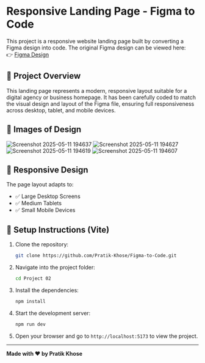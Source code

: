 
# Responsive Landing Page - Figma to Code

This project is a responsive website landing page built by converting a Figma design into code. The original Figma design can be viewed here:  
👉 [Figma Design](https://www.figma.com/design/K0q4G1CEfl7lAzPoCw6JUo/Travel-Website-Landing-Page-(Community)?m=auto&t=xfchqHlcvUSWGdb3-6)

## 🚀 Project Overview

This landing page represents a modern, responsive layout suitable for a digital agency or business homepage. It has been carefully coded to match the visual design and layout of the Figma file, ensuring full responsiveness across desktop, tablet, and mobile devices.

## 📱 Images of Design

![Screenshot 2025-05-11 194637](https://github.com/user-attachments/assets/8b893e71-ee4a-4757-b972-23a5ef018cc7)
![Screenshot 2025-05-11 194627](https://github.com/user-attachments/assets/6e6b012b-15a0-4c62-8046-59518e798aee)
![Screenshot 2025-05-11 194619](https://github.com/user-attachments/assets/dacf3341-098a-4804-8ca6-aab19f956357)
![Screenshot 2025-05-11 194607](https://github.com/user-attachments/assets/d72865d2-4c32-45ca-abd4-40841432c0ea)


## 📱 Responsive Design

The page layout adapts to:
- ✅ Large Desktop Screens
- ✅ Medium Tablets
- ✅ Small Mobile Devices

## 🔧 Setup Instructions (Vite)

1. Clone the repository:
   ```bash
   git clone https://github.com/Pratik-Khose/Figma-to-Code.git
   ```

2. Navigate into the project folder:
   ```bash
   cd Project 02
   ```

3. Install the dependencies:
   ```bash
   npm install
   ```

4. Start the development server:
   ```bash
   npm run dev
   ```

5. Open your browser and go to `http://localhost:5173` to view the project.

---

**Made with ❤️ by Pratik Khose**
